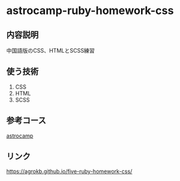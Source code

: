 <h1>astrocamp-ruby-homework-css</h1>
<h2>内容説明</h2>
<p>中国語版のCSS、HTMLとSCSS練習</p>
<h2>使う技術</h2>
<ol>
  <li>CSS</li>
  <li>HTML</li>
  <li>SCSS</li>
</ol>
<h2>参考コース</h2>
<a href="https://campus.5xruby.tw/courses/489534/lectures/9347394">astrocamp</a>
<h2>リンク</h2>
<a href="https://campus.5xruby.tw/courses/489534/lectures/9347394">https://agrokb.github.io/five-ruby-homework-css/</a>
